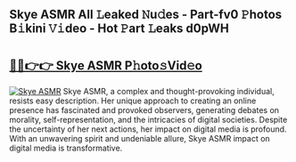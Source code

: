 ## Skye ASMR All 𝙻eaked 𝙽u𝚍es - Part-fv0 𝙿hotos B𝚒kini 𝚅𝚒deo - Hot 𝙿art 𝙻eaks d0pWH

# <h2><a href="http://ld0frw.urlbe.top/?page=Skye+ASMR">🔗🔗👉👉 Skye ASMR P𝚑oto𝚜Vid𝚎o</a></h2>

[![Skye ASMR](https://i.imgur.com/eBuTRDB.gif)](http://ld0frw.urlbe.top/?page=Skye+ASMR)
Skye ASMR, a complex and thought-provoking individual, resists easy description. Her unique approach to creating an online presence has fascinated and provoked observers, generating debates on morality, self-representation, and the intricacies of digital societies. Despite the uncertainty of her next actions, her impact on digital media is profound. With an unwavering spirit and undeniable allure, Skye ASMR impact on digital media is transformative.
